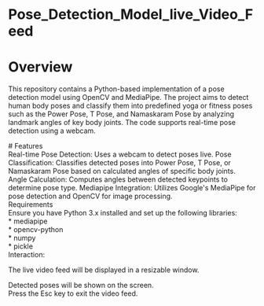 # Pose_Detection_Model_live_Video_Feed
# Overview <div>
This repository contains a Python-based implementation of a pose detection model using OpenCV and MediaPipe. The project aims to detect human body poses and classify them into predefined yoga or fitness poses such as the Power Pose, T Pose, and Namaskaram Pose by analyzing landmark angles of key body joints. The code supports real-time pose detection using a webcam.
<div>
# Features <div>
Real-time Pose Detection: Uses a webcam to detect poses live.
Pose Classification: Classifies detected poses into Power Pose, T Pose, or Namaskaram Pose based on calculated angles of specific body joints.
Angle Calculation: Computes angles between detected keypoints to determine pose type.
Mediapipe Integration: Utilizes Google's MediaPipe for pose detection and OpenCV for image processing.
</div>
Requirements<div>
Ensure you have Python 3.x installed and set up the following libraries:<div>
* mediapipe<div>
* opencv-python<div>
* numpy<div>
* pickle<div>
Interaction:<div>

The live video feed will be displayed in a resizable window.<div>
Detected poses will be shown on the screen.<div>
Press the Esc key to exit the video feed.<div>
